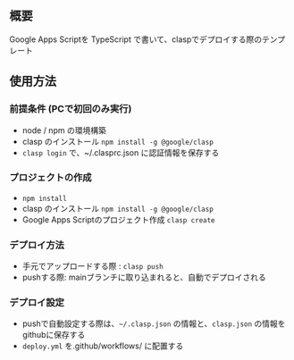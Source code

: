 ## 概要
Google Apps Scriptを TypeScript で書いて、claspでデプロイする際のテンプレート

## 使用方法
### 前提条件 (PCで初回のみ実行)
- node / npm の環境構築
- clasp のインストール `npm install -g @google/clasp`
- `clasp login` で、~/.clasprc.json に認証情報を保存する

### プロジェクトの作成
- `npm install` 
- clasp のインストール `npm install -g @google/clasp`
- Google Apps Scriptのプロジェクト作成 `clasp create`

### デプロイ方法
- 手元でアップロードする際 : `clasp push`
- pushする際: mainブランチに取り込まれると、自動でデプロイされる

### デプロイ設定
- pushで自動設定する際は、`~/.clasp.json` の情報と、`clasp.json` の情報を githubに保存する
- `deploy.yml` を.github/workflows/ に配置する